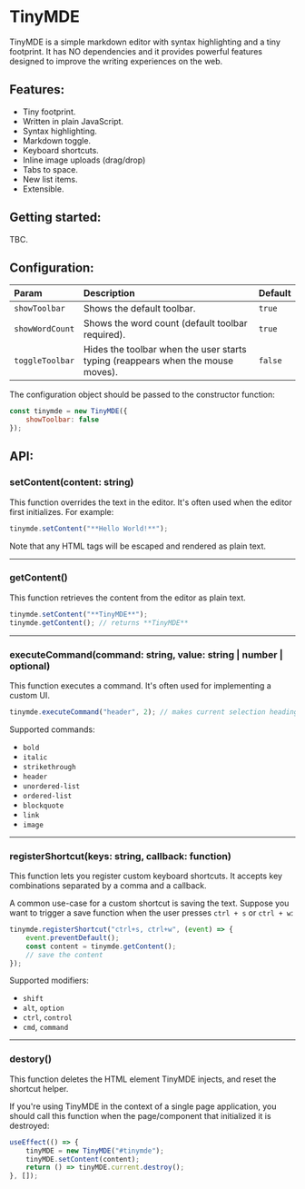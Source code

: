 # TinyMDE
TinyMDE is a simple markdown editor with syntax highlighting and a tiny footprint. It has NO dependencies and it provides powerful features designed to improve the writing experiences on the web.

## Features:

* Tiny footprint.
* Written in plain JavaScript.
* Syntax highlighting.
* Markdown toggle.
* Keyboard shortcuts.
* Inline image uploads (drag/drop)
* Tabs to space.
* New list items.
* Extensible.

## Getting started:

TBC.

## Configuration:

| Param | Description | Default |
|:----------|:-------------|:------|
| `showToolbar` | Shows the default toolbar. | `true` |
| `showWordCount` | Shows the word count (default toolbar required). | `true` |
| `toggleToolbar` | Hides the toolbar when the user starts typing (reappears when the mouse moves). | `false` |

The configuration object should be passed to the constructor function:

```js
const tinymde = new TinyMDE({
    showToolbar: false
});
```

## API:

### setContent(content: string)

This function overrides the text in the editor. It's often used when the editor first initializes. For example:
```js
tinymde.setContent("**Hello World!**");
```
Note that any HTML tags will be escaped and rendered as plain text.

- - -

### getContent()

This function retrieves the content from the editor as plain text.
```js
tinymde.setContent("**TinyMDE**");
tinymde.getContent(); // returns **TinyMDE** 
```

- - -

### executeCommand(command: string, value: string | number | optional)

This function executes a command. It's often used for implementing a custom UI.

```js
tinymde.executeCommand("header", 2); // makes current selection heading 2
```

Supported commands:
- `bold`
- `italic`
- `strikethrough`
- `header`
- `unordered-list`
- `ordered-list`
- `blockquote`
- `link`
- `image`
- - -

### registerShortcut(keys: string, callback: function)

This function lets you register custom keyboard shortcuts. It accepts key combinations separated by a comma and a callback.

A common use-case for a custom shortcut is saving the text. Suppose you want to trigger a save function when the user presses `ctrl + s` or `ctrl + w`:
```js
tinymde.registerShortcut("ctrl+s, ctrl+w", (event) => {
    event.preventDefault();
    const content = tinymde.getContent();
    // save the content
});
```
Supported modifiers:
- `shift`
- `alt`, `option`
- `ctrl`, `control`
- `cmd`, `command`

- - -

### destory()

This function deletes the HTML element TinyMDE injects, and reset the shortcut helper.

If you're using TinyMDE in the context of a single page application, you should call this function when the page/component that initialized it is destroyed:

```js
useEffect(() => {
    tinyMDE = new TinyMDE("#tinymde");
    tinyMDE.setContent(content);
    return () => tinyMDE.current.destroy();
}, []);
```
